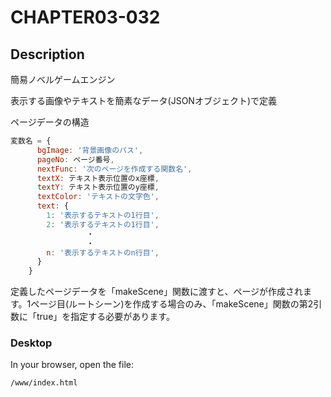 # CHAPTER03-032

## Description

簡易ノベルゲームエンジン

表示する画像やテキストを簡素なデータ(JSONオブジェクト)で定義

ページデータの構造

```JavaScript
変数名 = {
      bgImage: '背景画像のパス',
      pageNo: ページ番号,
      nextFunc: '次のページを作成する関数名',
      textX: テキスト表示位置のx座標,
      textY: テキスト表示位置のy座標,
      textColor: 'テキストの文字色',
      text: {
        1: '表示するテキストの1行目',
        2: '表示するテキストの1行目',
                 ・
                 ・
        n: '表示するテキストのn行目',
      }
    }
```

定義したページデータを「makeScene」関数に渡すと、ページが作成されます。1ページ目(ルートシーン)を作成する場合のみ、「makeScene」関数の第2引数に「true」を指定する必要があります。

### Desktop

In your browser, open the file:

    /www/index.html

